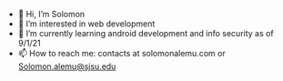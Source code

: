 - 👋  Hi, I’m Solomon
- 👀  I’m interested in web development 
- 🌱  I’m currently learning android development and info security as of 9/1/21
- 📫  How to reach me: contacts at solomonalemu.com or Solomon.alemu@sjsu.edu

<!---
Solale5/Solale5 is a ✨ special ✨ repository because its `README.md` (this file) appears on your GitHub profile.
You can click the Preview link to take a look at your changes.
--->
